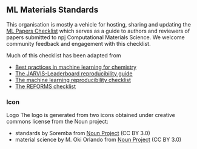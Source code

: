 ## ML Materials Standards

This organisation is mostly a vehicle for hosting, sharing and updating the [ML Papers Checklist](https://github.com/ML-Materials-Standards/ml-materials-checklist) which serves as a guide to authors and reviewers of papers submitted to npj Computational Materials Science.
We welcome community feedback and engagement with this checklist.

Much of this checklist has been adapted from 

* [Best practices in machine learning for chemistry](https://static-content.springer.com/esm/art%3A10.1038%2Fs41557-021-00716-z/MediaObjects/41557_2021_716_MOESM1_ESM.pdf)
* [The JARVIS-Leaderboard reproducibility guide](https://pages.nist.gov/jarvis_leaderboard/guide/guide_short/) 
* [The machine learning reproducibility checklist](https://www.cs.mcgill.ca/~jpineau/ReproducibilityChecklist.pdf)
* [The REFORMS checklist](https://reforms.cs.princeton.edu/appendices.pdf) 


### Icon

Logo
The logo is generated from two icons obtained under creative commons license from the Noun project:
* standards by Soremba from <a href="https://thenounproject.com/browse/icons/term/standards/" target="_blank" title="standards Icons">Noun Project</a> (CC BY 3.0)
* material science by M. Oki Orlando from <a href="https://thenounproject.com/browse/icons/term/material-science/" target="_blank" title="material science Icons">Noun Project</a> (CC BY 3.0)
